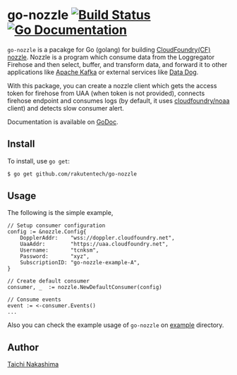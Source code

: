 go-nozzle [![Build Status](http://img.shields.io/travis/rakutentech/go-nozzle.svg?style=flat-square)](https://travis-ci.org/rakutentech/go-nozzle) [![Go Documentation](http://img.shields.io/badge/go-documentation-blue.svg?style=flat-square)](http://godoc.org/github.com/rakutentech/go-nozzle) 
====

`go-nozzle` is a pacakge for Go (golang) for building [CloudFoundry(CF) nozzle](https://docs.cloudfoundry.org/loggregator/architecture.html#nozzles). Nozzle is a program which consume data from the Loggregator Firehose and then select, buffer, and transform data, and forward it to other applications like [Apache Kafka](http://kafka.apache.org/) or external services like [Data Dog](https://www.datadoghq.com/).

With this package, you can create a nozzle client which gets the access token for firehose from UAA (when token is not provided), connects firehose endpoint and consumes logs (by default, it uses [cloudfoundry/noaa](github.com/cloudfoundry/noaa) client) and detects slow consumer alert.  

Documentation is available on [GoDoc](http://godoc.org/github.com/rakutentech/go-nozzle).

## Install

To install, use `go get`:

```bash
$ go get github.com/rakutentech/go-nozzle
```

## Usage

The following is the simple example, 


```golang
// Setup consumer configuration
config := &nozzle.Config{
	DopplerAddr:    "wss://doppler.cloudfoundry.net",
    UaaAddr:        "https://uaa.cloudfoundry.net",
    Username:       "tcnksm",
    Password:       "xyz",
    SubscriptionID: "go-nozzle-example-A",
}
   
// Create default consumer
consumer, _  := nozzle.NewDefaultConsumer(config)

// Consume events
event := <-consumer.Events()
... 
```


Also you can check the example usage of `go-nozzle` on [example](/example) directory. 


## Author

[Taichi Nakashima](https://github.com/tcnksm)
